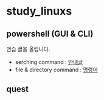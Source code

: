 # study_linuxs
## powershell (GUI & CLI)
연습 글을 올립니다.
- serching command : [안내글](codes/10_powershell.sh)
- file & directory command : [명령어](codes/20_control_file_dir_powershell.sh)

## quest
